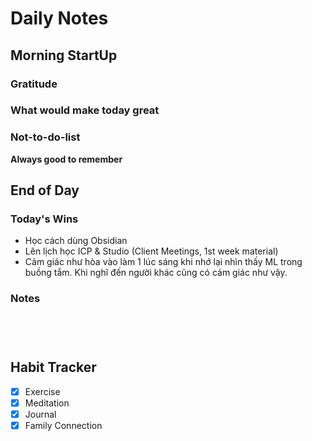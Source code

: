 # Daily Notes
## Morning StartUp
### Gratitude
### What would make today great
### Not-to-do-list
**Always good to remember**
## End of Day

### Today's Wins
- Học cách dùng Obsidian
- Lên lịch học ICP & Studio (Client Meetings, 1st week material) 
- Cảm giác như hòa vào làm 1 lúc sáng khi nhớ lại nhìn thấy ML trong buồng tắm. Khi nghĩ đến người khác cũng có cảm giác như vậy.
### Notes
```




````

## Habit Tracker
- [x] Exercise
- [x]  Meditation
- [x]  Journal
- [x]  Family Connection
